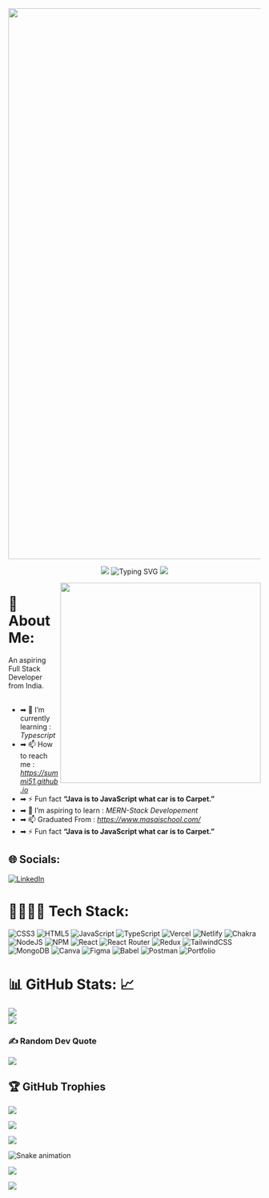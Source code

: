 
<img width="1100px" src="Blue Modern Tech Company LinkedIn Banner .gif" />
<p align="center">
  
  
   <img src="https://user-images.githubusercontent.com/73097560/115834477-dbab4500-a447-11eb-908a-139a6edaec5c.gif">
  
<img src="https://readme-typing-svg.demolab.com?font=Fira+Code&weight=600&size=23&duration=3000&pause=500&color=3CE0F7&vCenter=true&width=600&lines=Hello+%F0%9F%91%8B+Myself+Samreen+Inayat+🙏;An+Aspiring+Full+Stack+Developer+From+India" alt="Typing SVG" />
  
  
  <img src="https://user-images.githubusercontent.com/73097560/115834477-dbab4500-a447-11eb-908a-139a6edaec5c.gif">
</p>

<!-- <img align="right" alt="Coding" width="400" src="https://th.bing.com/th/id/R.f617f080d4d78bdee1c6615397bebc6a?rik=IKM4kPewsQQlmg&pid=ImgRaw&r=0">
 -->
<img margin = '30px' align="right" width = '400px' src = https://cdn.dribbble.com/users/72535/screenshots/2630779/data_visualization_by_jardson_almeida.gif>

# 💫 About Me:

An aspiring Full Stack Developer from India. <br> <br>

- ➡ 🌱 I’m currently learning : *Typescript* <br>
- ➡ 📫 How to reach me : *https://summi51.github.io* <br>
- ➡ ⚡ Fun fact **“Java is to JavaScript what car is to Carpet.”**<br>
- ➡ 🌱 I’m aspiring to learn : *MERN-Stack Developement* <br>
- ➡ 📫 Graduated From : *https://www.masaischool.com/* <br>
- ➡ ⚡ Fun fact **“Java is to JavaScript what car is to Carpet.”**<br>

## 🌐 Socials:

[![LinkedIn](https://img.shields.io/badge/LinkedIn-%230077B5.svg?logo=linkedin&logoColor=white)](https://www.linkedin.com/in/samreen-inayat-5863001b8)

# 🧑‍💻👩‍💻 Tech Stack:

![CSS3](https://img.shields.io/badge/css3-%231572B6.svg?style=flat&logo=css3&logoColor=white) ![HTML5](https://img.shields.io/badge/html5-%23E34F26.svg?style=flat&logo=html5&logoColor=white) ![JavaScript](https://img.shields.io/badge/javascript-%23323330.svg?style=flat&logo=javascript&logoColor=%23F7DF1E) ![TypeScript](https://img.shields.io/badge/typescript-%23007ACC.svg?style=flat&logo=typescript&logoColor=white) ![Vercel](https://img.shields.io/badge/vercel-%23000000.svg?style=flat&logo=vercel&logoColor=white) ![Netlify](https://img.shields.io/badge/netlify-%23000000.svg?style=flat&logo=netlify&logoColor=#00C7B7) ![Chakra](https://img.shields.io/badge/chakra-%234ED1C5.svg?style=flat&logo=chakraui&logoColor=white) ![NodeJS](https://img.shields.io/badge/node.js-6DA55F?style=flat&logo=node.js&logoColor=white) ![NPM](https://img.shields.io/badge/NPM-%23000000.svg?style=flat&logo=npm&logoColor=white) ![React](https://img.shields.io/badge/react-%2320232a.svg?style=flat&logo=react&logoColor=%2361DAFB) ![React Router](https://img.shields.io/badge/React_Router-CA4245?style=flat&logo=react-router&logoColor=white) ![Redux](https://img.shields.io/badge/redux-%23593d88.svg?style=flat&logo=redux&logoColor=white) ![TailwindCSS](https://img.shields.io/badge/tailwindcss-%2338B2AC.svg?style=flat&logo=tailwind-css&logoColor=white) ![MongoDB](https://img.shields.io/badge/MongoDB-%234ea94b.svg?style=flat&logo=mongodb&logoColor=white) ![Canva](https://img.shields.io/badge/Canva-%2300C4CC.svg?style=flat&logo=Canva&logoColor=white) ![Figma](https://img.shields.io/badge/figma-%23F24E1E.svg?style=flat&logo=figma&logoColor=white) ![Babel](https://img.shields.io/badge/Babel-F9DC3e?style=flat&logo=babel&logoColor=black) ![Postman](https://img.shields.io/badge/Postman-FF6C37?style=flat&logo=postman&logoColor=white) ![Portfolio](https://img.shields.io/badge/Portfolio-%23000000.svg?style=flat&logo=firefox&logoColor=#FF7139)

# 📊 GitHub Stats: 📈
![](https://github-readme-streak-stats.herokuapp.com/?user=Summi51&theme=blue-green&hide_border=true)<br/>
![](https://github-readme-stats.vercel.app/api/top-langs/?username=Summi51&theme=blue-green&hide_border=true&include_all_commits=true&count_private=true&layout=compact)

### ✍ Random Dev Quote

![](https://quotes-github-readme.vercel.app/api?type=horizontal&theme=radical)

<!--
## 🏆 GitHub Trophies
![](https://github-profile-trophy.vercel.app/?username=tejaspedge&theme=radical&no-frame=true&no-bg=false&margin-w=4)

 -->

## 🏆 GitHub Trophies

 <img src="https://user-images.githubusercontent.com/73097560/115834477-dbab4500-a447-11eb-908a-139a6edaec5c.gif">
  
![](https://github-profile-trophy.vercel.app/?username=Summi51&theme=radical&no-frame=false&no-bg=false&margin-w=4)

 <img src="https://user-images.githubusercontent.com/73097560/115834477-dbab4500-a447-11eb-908a-139a6edaec5c.gif">
  


![Snake animation](https://github.com/Marione-Tainara/Marione-Tainara/blob/output/github-contribution-grid-snake.svg)

 </div>

[![](https://visitcount.itsvg.in/api?id=Sammi&label=Profile%20Views&pretty=false)](https://visitcount.itsvg.in)

<!-- Proudly created with GPRM ( https://gprm.itsvg.in ) -->

<img src = https://raw.githubusercontent.com/Trilokia/Trilokia/379277808c61ef204768a61bbc5d25bc7798ccf1/bottom_header.svg />
